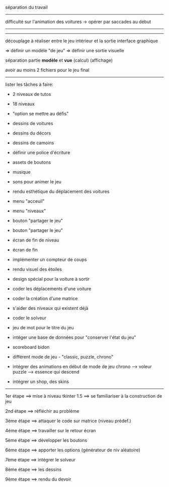 séparation du travail


***
difficulté sur l'animation des voitures
-> opérer par saccades au début
***


********
découplage à réaliser entre le jeu intérieur et la sortie interface graphique

=> définir un modèle "de jeu"
=> définir une sortie visuelle

séparation partie **modèle** et **vue**
                   (calcul)   (affichage)


avoir au moins 2 fichiers pour le jeu final


********
lister les tâches à faire:

- 2 niveaux de tutos
- 18 niveaux


- "option se mettre au défis"
- dessins de voitures
- dessins du décors
- dessins de camoins
- définir une police d'écriture
- assets de boutons
- musique
- sons pour animer le jeu

- rendu esthétique du déplacement des voitures

- menu "acceuil"
- menu "niveaux"

- bouton "partager le jeu"
- bouton "partager le jeu"

- écran de fin de niveau
- écran de fin 
- implémenter un compteur de coups
- rendu visuel des étoiles

- design spécial pour la voiture à sortir

- coder les déplacements d'une voiture
- coder la création d'une matrice
- s'aider des niveaux qui existent déjà
- coder le solveur

- jeu de mot pour le titre du jeu

- intéger une base de données pour "conserver l'état du jeu"
- scoreboard bidon

- différent mode de jeu - "classic, puzzle, chrono"
- intégrer des animations en début de mode de jeu
        chrono --> voleur
        puzzle --> essence qui descend

- intégrer un shop, des skins



********

1er étape  ==> mise à niveau tkinter
1.5        ==> se familiariser à la construction de jeu

2nd étape  ==> réfléchir au problème

3ème étape ==> attaquer le code sur matrice (niveau prédef.)

4éme étape ==> travailler sur le retour écran

5ème étape ==> développer les boutons

6ème étape ==> apporter les options (générateur de niv aléatoire)

7ème étape ==> intégrer le solveur

8ème étape ==> les dessins

9ème étape ==> rendu du devoir
